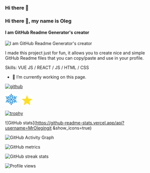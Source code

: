 ### Hi there 👋

### Hi there 👋, my name is Oleg
#### I am GitHub Readme Generator's creator
![I am GitHub Readme Generator's creator](https://yandex.ru/images/search?from=tabbar&img_url=https%3A%2F%2Fsun9-18.userapi.com%2Fimpf%2F2ST09OTd5ITG76BYB3DG4fAr_me2r-hAE76xkQ%2F3BvXIfoARDY.jpg%3Fsize%3D1280x720%26quality%3D96%26sign%3De8a3f3792a41dda9b026b908d83a270d%26c_uniq_tag%3DcvfdBOZ8j0YDttx4LtzWikDkail0_jyLsFTrr5tD6Jg%26type%3Dalbum&lr=213&p=2&pos=35&rpt=simage&text=do%20cool%20picture)

I made this project just for fun, it allows you to create nice and simple GitHub Readme files that you can copy/paste and use in your profile.

Skills: VUE JS / REACT / JS / HTML / CSS

- 🔭 I’m currently working on this page. 


[<img src='https://cdn.jsdelivr.net/npm/simple-icons@3.0.1/icons/github.svg' alt='github' height='40'>](https://github.com/MrOlegingit )  

<a href='https://archiveprogram.github.com/'><img src='https://raw.githubusercontent.com/acervenky/animated-github-badges/master/assets/acbadge.gif' width='40' height='40'></a> <a href='https://stars.github.com/'><img src='https://raw.githubusercontent.com/acervenky/animated-github-badges/master/assets/starbadge.gif' width='35' height='35'></a> 

[![trophy](https://github-profile-trophy.vercel.app/?username=MrOlegingit )](https://github.com/ryo-ma/github-profile-trophy)

![GitHub stats](https://github-readme-stats.vercel.app/api?username=MrOlegingit &show_icons=true)  

![GitHub Activity Graph](https://activity-graph.herokuapp.com/graph?username=MrOlegingit )  

![GitHub metrics](https://metrics.lecoq.io/MrOlegingit )  

![GitHub streak stats](https://streak-stats.demolab.com/?user=MrOlegingit )  

![Profile views](https://gpvc.arturio.dev/MrOlegingit )  
